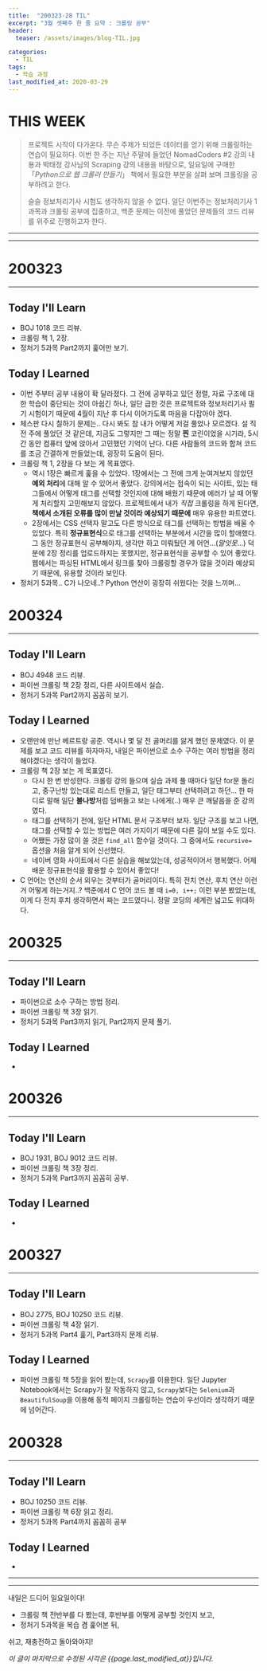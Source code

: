 ```yaml
---
title:  "200323-28 TIL"
excerpt: "3월 셋째주 한 줄 요약 : 크롤링 공부"
header:
  teaser: /assets/images/blog-TIL.jpg

categories:
  - TIL
tags:
  - 학습 과정
last_modified_at: 2020-03-29
---
```










# THIS WEEK 

>  프로젝트 시작이 다가온다. 무슨 주제가 되었든 데이터를 얻기 위해 크롤링하는 연습이 필요하다. 이번 한 주는 지난 주말에 들었던 NomadCoders #2 강의 내용과 박태정 강사님의 Scraping 강의 내용을 바탕으로, 일요일에 구매한 「*Python으로 웹 크롤러 만들기*」 책에서 필요한 부분을 살펴 보며 크롤링을 공부하려고 한다.
>
>  슬슬 정보처리기사 시험도 생각하지 않을 수 없다. 일단 이번주는 정보처리기사 1과목과 크롤링 공부에 집중하고, 백준 문제는 이전에 풀었던 문제들의 코드 리뷰를 위주로 진행하고자 한다.

---

---



# 200323

---

## Today I'll Learn

* BOJ 1018 코드 리뷰.
* 크롤링 책 1, 2장.
* 정처기 5과목 Part2까지 훑어만 보기.



## Today I Learned

* 이번 주부터 공부 내용이 확 달라졌다. 그 전에 공부하고 있던 정렬, 자료 구조에 대한 학습이 중단되는 것이 아쉽긴 하나, 일단 급한 것은 프로젝트와 정보처리기사 필기 시험이기 때문에 4월이 지난 후 다시 이어가도록 마음을 다잡아야 겠다.
* 체스판 다시 칠하기 문제는.. 다시 봐도 참 내가 어떻게 저걸 풀었나 모르겠다. 설 직전 주에 풀었던 것 같은데, 지금도 그렇지만 그 때는 정말 **찐** 코린이었을 시기라, 5시간 동안 컴퓨터 앞에 앉아서 고민했던 기억이 난다. 다른 사람들의 코드와 합쳐 코드를 조금 간결하게 만들었는데, 굉장히 도움이 된다.
* 크롤링 책 1, 2장을 다 보는 게 목표였다.
  * 역시 1장은 빠르게 훑을 수 있었다. 1장에서는 그 전에 크게 눈여겨보지 않았던 **예외 처리**에 대해 알 수 있어서 좋았다. 강의에서는 접속이 되는 사이트, 있는 태그들에서 어떻게 태그를 선택할 것인지에 대해 배웠기 때문에 에러가 날 때 어떻게 처리할지 고민해보지 않았다. 프로젝트에서 내가 *직접* 크롤링을 하게 된다면, **책에서 소개된 오류를 많이 만날 것이라 예상되기 때문에** 매우 유용한 파트였다.
  * 2장에서는 CSS 선택자 말고도 다른 방식으로 태그를 선택하는 방법을 배울 수 있었다. 특히 **정규표현식**으로 태그를 선택하는 부분에서 시간을 많이 할애했다. 그 동안 정규표현식 공부해야지, 생각만 하고 미뤄뒀던 게 어언...(*말잇못*...) 덕분에 2장 정리를 업로드하지는 못했지만, 정규표현식을 공부할 수 있어 좋았다. 웹에서는 파싱된 HTML에서 링크를 찾아 크롤링할 경우가 많을 것이라 예상되기 때문에, 유용할 것이라 보인다.
* 정처기 5과목.. C가 나오네..? Python 연산이 굉장히 쉬웠다는 것을 느끼며... 









# 200324

---

## Today I'll Learn

* BOJ 4948 코드 리뷰.
* 파이썬 크롤링 책 2장 정리, 다른 사이트에서 실습.
* 정처기 5과목 Part2까지 꼼꼼히 보기.



## Today I Learned

* 오랜만에 만난 베르트랑 공준. 역시나 몇 달 전 골머리를 앓게 했던 문제였다. 이 문제를 보고 코드 리뷰를 하자마자, 내일은 파이썬으로 소수 구하는 여러 방법을 정리해야겠다는 생각이 들었다.
* 크롤링 책 2장 보는 게 목표였다.
  * 다시 한 번 반성한다. 크롤링 강의 들으며 실습 과제 풀 때마다 일단 for문 돌리고, 중구난방 있는대로 리스트 만들고, 일단 태그부터 선택하려고 하던... 한 마디로 말해 일단 **불나방**처럼 덤벼들고 보는 나에게(..) 매우 큰 깨달음을 준 강의였다.
  * 태그를 선택하기 전에, 일단 HTML 문서 구조부터 보자. 일단 구조를 보고 나면, 태그를 선택할 수 있는 방법은 여러 가지이기 때문에 다른 길이 보일 수도 있다.
  * 어쨌든 가장 많이 쓸 것은 `find_all` 함수일 것이다. 그 중에서도 `recursive=` 옵션을 처음 알게 되어 신선했다.
  * 네이버 영화 사이트에서 다른 실습을 해보았는데, 성공적이어서 행복했다. 어제 배운 정규표현식을 활용할 수 있어서 좋았다!
* C 언어는 연산의 순서 외우는 것부터가 골머리이다. 특히 전치 연산, 후치 연산 이런 거 어떻게 하는거지..? 백준에서 C 언어 코드 볼 때 `i=0, i++;` 이런 부분 봤었는데, 이게 다 전치 후치 생각하면서 짜는 코드였다니. 정말 코딩의 세계란 넓고도 위대하다.





# 200325

---

## Today I'll Learn

* 파이썬으로 소수 구하는 방법 정리.
* 파이썬 크롤링 책 3장 읽기.
* 정처기 5과목 Part3까지 읽기, Part2까지 문제 풀기.



## Today I Learned

* 





# 200326

---

## Today I'll Learn

* BOJ 1931, BOJ 9012 코드 리뷰.
* 파이썬 크롤링 책 3장 정리.
* 정처기 5과목 Part3까지 꼼꼼히 공부.



## Today I Learned

* 







# 200327

---

## Today I'll Learn

* BOJ 2775, BOJ 10250 코드 리뷰.
* 파이썬 크롤링 책 4장 읽기.
* 정처기 5과목 Part4 훑기, Part3까지 문제 리뷰.



## Today I Learned

* 파이썬 크롤링 책 5장을 읽어 봤는데, `Scrapy`를 이용한다. 일단 Jupyter Notebook에서는 Scrapy가 잘 작동하지 않고, `Scrapy`보다는 `Selenium`과`BeautifulSoup`을 이용해 동적 페이지 크롤링하는 연습이 우선이라 생각하기 때문에 넘어간다.





# 200328

---

## Today I'll Learn

* BOJ 10250 코드 리뷰.
* 파이썬 크롤링 책 6장 읽고 정리.
* 정처기 5과목 Part4까지 꼼꼼히 공부



## Today I Learned

* 







---

---

내일은 드디어 일요일이다! 

* 크롤링 책 전반부를 다 봤는데, 후반부를 어떻게 공부할 것인지 보고, 
* 정처기 5과목을 복습 겸 훑어본 뒤,

쉬고, 재충전하고 돌아와야지!







*이 글이 마지막으로 수정된 시각은 {{page.last_modified_at}}입니다.*